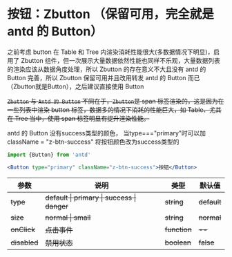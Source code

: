 <!--
 * @Author: zgt
 * @Date: 2018-12-25 17:45:32
 * @LastEditors: zgt
 * @LastEditTime: 2019-08-15 16:02:04
 * @Description: file content
 -->

# 按钮：Zbutton （保留可用，完全就是 antd 的 Button）

之前考虑 button 在 Table 和 Tree 内渲染消耗性能很大(多数据情况下明显)，启用了 Zbutton 组件，但一次展示大量数据依然性能也同样不乐观，大量数据列表的渲染应该从数据角度处理，所以 Zbutton 的存在意义不大且没有 antd 的 Button 完善，所以 Zbutton 保留可用并且改用转发 antd 的 Button 而已（Zbutton就是Button），之后建议直接使用 Button

<del>`Zbutton` 与 `Antd 的 Button` 不同在于，`Zbutton`是 span 标签渲染的，这是因为在一些列表中渲染 button 标签，数据多的情况下消耗的性能巨大，如 Table、尤其在 Tree 当中，使用 span 标签明显有提升渲染性能。</del>

antd 的 Button 没有success类型的颜色， 当type==="primary"时可以加 className = "z-btn-success" 将按钮颜色改为success类型的

<div class="z-demo-box" data-render="demo2" data-title="z-btn-success"></div>

```jsx
import {Button} from 'antd'

<Button type="primary" className="z-btn-success">按钮</Button>
```

<!-- 1、基本使用

<div class="z-demo-box" data-render="demo1" data-title="基本使用"></div>

```jsx
class Myjavascript extends ZpureComponent {
	render() {
		return (
			<span>
				<Zbutton type="default">default</Zbutton>
				<Zbutton type="primary">primary</Zbutton>
				<Zbutton type="success">success</Zbutton>
				<Zbutton type="danger">danger</Zbutton>
				<Zbutton type="danger" disabled>
					disabled
				</Zbutton>
				<Zbutton type="default" size="small">
					default
				</Zbutton>
				<Zbutton type="primary" size="small">
					primary
				</Zbutton>
				<Zbutton type="success" size="small">
					success
				</Zbutton>
				<Zbutton type="danger" size="small">
					danger
				</Zbutton>
			</span>
		);
	}
}
``` -->

<del>
<table>
	<thead>
		<tr>
			<th>参数</th>
			<th>说明</th>
			<th>类型</th>
			<th>默认值</th>
		</tr>
	</thead>
	<tbody>
		<tr>
			<td>type</td>
			<td>default | primary | success | danger</td>
			<td>string</td>
			<td>default</td>
		</tr>
		<tr>
			<td>size</td>
			<td>normal | small</td>
			<td>string</td>
			<td>normal</td>
		</tr>
		<tr>
			<td>onClick</td>
			<td>点击事件</td>
			<td>function</td>
			<td>--</td>
		</tr>
		<tr>
			<td>disabled</td>
			<td>禁用状态</td>
			<td>boolean</td>
			<td>false</td>
		</tr>
	</tbody>
</table>
</del>
